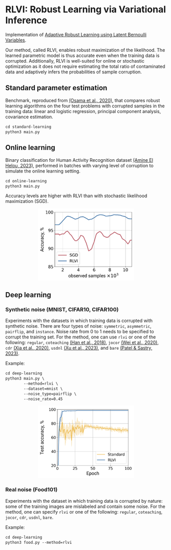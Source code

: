 # RLVI: Robust Learning via Variational Inference

Implementation of [Adaptive Robust Learning using Latent Bernoulli Variables](https://arxiv.org/pdf/2312.00585).

Our method, called RLVI, enables robust maximization of the likelihood. The learned parametric model is thus accurate even when the training data is corrupted. Additionally, RLVI is well-suited for online or stochastic optimization as it does not require estimating the total ratio of contaminated data and adaptively infers the probabilities of sample corruption.  


## Standard parameter estimation
Benchmark, reproduced from [(Osama et al., 2020)](https://doi.org/10.1109/OJSP.2020.3039632), that compares robust learning algorithms on the four test problems with corrupted samples in the training data: linear and logistic regression, principal component analysis, covariance estimation.
```
cd standard-learning
python3 main.py
```

## Online learning
Binary classification for Human Activity Recognition dataset [(Amine El Helou, 2023)](https://www.mathworks.com/matlabcentral/fileexchange/54138-sensor-har-recognition-app), performed in batches with varying level of corruption to simulate the online learning setting.
```
cd online-learning
python3 main.py
```

Accuracy levels are higher with RLVI than with stochastic likelihood maximization (SGD).
<p align="center">
  <img src="img/online-learning.png" alt="Online learning" width="300"/>  
</p>

## Deep learning
### Synthetic noise (MNIST, CIFAR10, CIFAR100)
Experiments with the datasets in which training data is corrupted with synthetic noise.
There are four types of noise: `symmetric`, `asymmetric`, `pairflip`, and `instance`. Noise rate from 0 to 1 needs to be specified to corrupt the training set.
For the method, one can use `rlvi` or one of the following: `regular`, `coteaching` [(Han et al., 2018)](https://papers.nips.cc/paper_files/paper/2018/hash/a19744e268754fb0148b017647355b7b-Abstract.html), `jocor` [(Wei et al., 2020)](https://openaccess.thecvf.com/content_CVPR_2020/papers/Wei_Combating_Noisy_Labels_by_Agreement_A_Joint_Training_Method_with_CVPR_2020_paper.pdf), `cdr` [(Xia et al., 2020)](https://openreview.net/forum?id=Eql5b1_hTE4), `usdnl` [(Xu et al., 2023)](https://doi.org/10.1609/aaai.v37i9.26264), and `bare` [(Patel & Sastry, 2023)](https://openaccess.thecvf.com/content/WACV2023/papers/Patel_Adaptive_Sample_Selection_for_Robust_Learning_Under_Label_Noise_WACV_2023_paper.pdf).

Example:
```
cd deep-learning
python3 main.py \
        --method=rlvi \
        --dataset=mnist \
        --noise_type=pairflip \
        --noise_rate=0.45
```

<p align="center">
  <img src="img/deep-learning-synthetic.png" alt="Deep learning synthetic" width="300"/>  
</p>

### Real noise (Food101)
Experiments with the dataset in which training data is corrupted by nature: some of the training images are mislabeled and contain some noise.
For the method, one can specify `rlvi` or one of the following: `regular`, `coteaching`, `jocor`, `cdr`, `usdnl`, `bare`.

Example:
```
cd deep-learning
python3 food.py --method=rlvi
```
